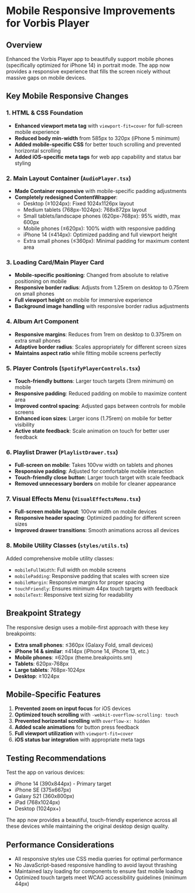 # Mobile Responsive Improvements for Vorbis Player

## Overview
Enhanced the Vorbis Player app to beautifully support mobile phones (specifically optimized for iPhone 14) in portrait mode. The app now provides a responsive experience that fills the screen nicely without massive gaps on mobile devices.

## Key Mobile Responsive Changes

### 1. HTML & CSS Foundation
- **Enhanced viewport meta tag** with `viewport-fit=cover` for full-screen mobile experience
- **Reduced body min-width** from 585px to 320px (iPhone 5 minimum)
- **Added mobile-specific CSS** for better touch scrolling and prevented horizontal scrolling
- **Added iOS-specific meta tags** for web app capability and status bar styling

### 2. Main Layout Container (`AudioPlayer.tsx`)
- **Made Container responsive** with mobile-specific padding adjustments
- **Completely redesigned ContentWrapper**:
  - Desktop (≥1024px): Fixed 1024x1126px layout
  - Medium tablets (768px-1024px): 768x872px layout  
  - Small tablets/landscape phones (620px-768px): 95% width, max 600px
  - Mobile phones (≤620px): 100% width with responsive padding
  - iPhone 14 (≤414px): Optimized padding and full viewport height
  - Extra small phones (≤360px): Minimal padding for maximum content area

### 3. Loading Card/Main Player Card
- **Mobile-specific positioning**: Changed from absolute to relative positioning on mobile
- **Responsive border radius**: Adjusts from 1.25rem on desktop to 0.75rem on small phones
- **Full viewport height** on mobile for immersive experience
- **Background image handling** with responsive border radius adjustments

### 4. Album Art Component
- **Responsive margins**: Reduces from 1rem on desktop to 0.375rem on extra small phones
- **Adaptive border radius**: Scales appropriately for different screen sizes
- **Maintains aspect ratio** while fitting mobile screens perfectly

### 5. Player Controls (`SpotifyPlayerControls.tsx`)
- **Touch-friendly buttons**: Larger touch targets (3rem minimum) on mobile
- **Responsive padding**: Reduced padding on mobile to maximize content area
- **Improved control spacing**: Adjusted gaps between controls for mobile screens
- **Enhanced icon sizes**: Larger icons (1.75rem) on mobile for better visibility
- **Active state feedback**: Scale animation on touch for better user feedback

### 6. Playlist Drawer (`PlaylistDrawer.tsx`)
- **Full-screen on mobile**: Takes 100vw width on tablets and phones
- **Responsive padding**: Adjusted for comfortable mobile interaction
- **Touch-friendly close button**: Larger touch target with scale feedback
- **Removed unnecessary borders** on mobile for cleaner appearance

### 7. Visual Effects Menu (`VisualEffectsMenu.tsx`)
- **Full-screen mobile layout**: 100vw width on mobile devices
- **Responsive header spacing**: Optimized padding for different screen sizes
- **Improved drawer transitions**: Smooth animations across all devices

### 8. Mobile Utility Classes (`styles/utils.ts`)
Added comprehensive mobile utility classes:
- `mobileFullWidth`: Full width on mobile screens
- `mobilePadding`: Responsive padding that scales with screen size
- `mobileMargin`: Responsive margins for proper spacing
- `touchFriendly`: Ensures minimum 44px touch targets with feedback
- `mobileText`: Responsive text sizing for readability

## Breakpoint Strategy
The responsive design uses a mobile-first approach with these key breakpoints:
- **Extra small phones**: ≤360px (Galaxy Fold, small devices)
- **iPhone 14 & similar**: ≤414px (iPhone 14, iPhone 13, etc.)
- **Mobile phones**: ≤620px (theme.breakpoints.sm)
- **Tablets**: 620px-768px
- **Large tablets**: 768px-1024px
- **Desktop**: ≥1024px

## Mobile-Specific Features
1. **Prevented zoom on input focus** for iOS devices
2. **Optimized touch scrolling** with `-webkit-overflow-scrolling: touch`
3. **Prevented horizontal scrolling** with `overflow-x: hidden`
4. **Added scale animations** for button press feedback
5. **Full viewport utilization** with `viewport-fit=cover`
6. **iOS status bar integration** with appropriate meta tags

## Testing Recommendations
Test the app on various devices:
- iPhone 14 (390x844px) - Primary target
- iPhone SE (375x667px)
- Galaxy S21 (360x800px)
- iPad (768x1024px)
- Desktop (1024px+)

The app now provides a beautiful, touch-friendly experience across all these devices while maintaining the original desktop design quality.

## Performance Considerations
- All responsive styles use CSS media queries for optimal performance
- No JavaScript-based responsive handling to avoid layout thrashing
- Maintained lazy loading for components to ensure fast mobile loading
- Optimized touch targets meet WCAG accessibility guidelines (minimum 44px)